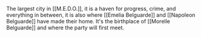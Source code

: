 The largest city in [[M.E.D.O.]], it is a haven for progress, crime, and everything in between, it is also where [[Emelia Belguarde]] and [[Napoleon Belguarde]] have made their home. It's the birthplace of [[Morelle Belguarde]] and where the party will first meet.